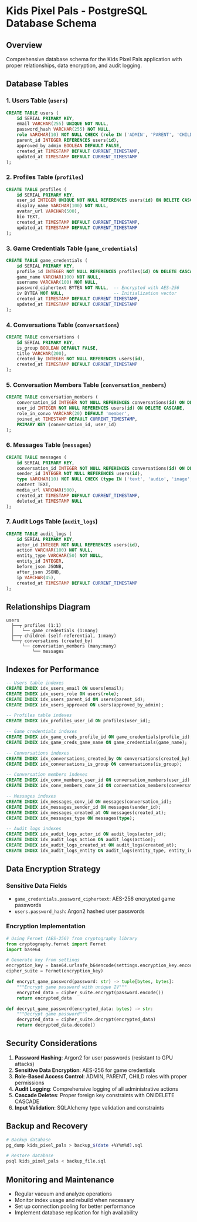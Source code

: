 # Kids Pixel Pals - PostgreSQL Database Schema

## Overview
Comprehensive database schema for the Kids Pixel Pals application with proper relationships, data encryption, and audit logging.

## Database Tables

### 1. Users Table (`users`)
```sql
CREATE TABLE users (
    id SERIAL PRIMARY KEY,
    email VARCHAR(255) UNIQUE NOT NULL,
    password_hash VARCHAR(255) NOT NULL,
    role VARCHAR(10) NOT NULL CHECK (role IN ('ADMIN', 'PARENT', 'CHILD')),
    parent_id INTEGER REFERENCES users(id),
    approved_by_admin BOOLEAN DEFAULT FALSE,
    created_at TIMESTAMP DEFAULT CURRENT_TIMESTAMP,
    updated_at TIMESTAMP DEFAULT CURRENT_TIMESTAMP
);
```

### 2. Profiles Table (`profiles`)
```sql
CREATE TABLE profiles (
    id SERIAL PRIMARY KEY,
    user_id INTEGER UNIQUE NOT NULL REFERENCES users(id) ON DELETE CASCADE,
    display_name VARCHAR(100) NOT NULL,
    avatar_url VARCHAR(500),
    bio TEXT,
    created_at TIMESTAMP DEFAULT CURRENT_TIMESTAMP,
    updated_at TIMESTAMP DEFAULT CURRENT_TIMESTAMP
);
```

### 3. Game Credentials Table (`game_credentials`)
```sql
CREATE TABLE game_credentials (
    id SERIAL PRIMARY KEY,
    profile_id INTEGER NOT NULL REFERENCES profiles(id) ON DELETE CASCADE,
    game_name VARCHAR(100) NOT NULL,
    username VARCHAR(100) NOT NULL,
    password_ciphertext BYTEA NOT NULL,  -- Encrypted with AES-256
    iv BYTEA NOT NULL,                   -- Initialization vector
    created_at TIMESTAMP DEFAULT CURRENT_TIMESTAMP,
    updated_at TIMESTAMP DEFAULT CURRENT_TIMESTAMP
);
```

### 4. Conversations Table (`conversations`)
```sql
CREATE TABLE conversations (
    id SERIAL PRIMARY KEY,
    is_group BOOLEAN DEFAULT FALSE,
    title VARCHAR(200),
    created_by INTEGER NOT NULL REFERENCES users(id),
    created_at TIMESTAMP DEFAULT CURRENT_TIMESTAMP
);
```

### 5. Conversation Members Table (`conversation_members`)
```sql
CREATE TABLE conversation_members (
    conversation_id INTEGER NOT NULL REFERENCES conversations(id) ON DELETE CASCADE,
    user_id INTEGER NOT NULL REFERENCES users(id) ON DELETE CASCADE,
    role_in_convo VARCHAR(20) DEFAULT 'member',
    joined_at TIMESTAMP DEFAULT CURRENT_TIMESTAMP,
    PRIMARY KEY (conversation_id, user_id)
);
```

### 6. Messages Table (`messages`)
```sql
CREATE TABLE messages (
    id SERIAL PRIMARY KEY,
    conversation_id INTEGER NOT NULL REFERENCES conversations(id) ON DELETE CASCADE,
    sender_id INTEGER NOT NULL REFERENCES users(id),
    type VARCHAR(10) NOT NULL CHECK (type IN ('text', 'audio', 'image', 'system')),
    content TEXT,
    media_url VARCHAR(500),
    created_at TIMESTAMP DEFAULT CURRENT_TIMESTAMP,
    deleted_at TIMESTAMP NULL
);
```

### 7. Audit Logs Table (`audit_logs`)
```sql
CREATE TABLE audit_logs (
    id SERIAL PRIMARY KEY,
    actor_id INTEGER NOT NULL REFERENCES users(id),
    action VARCHAR(100) NOT NULL,
    entity_type VARCHAR(50) NOT NULL,
    entity_id INTEGER,
    before_json JSONB,
    after_json JSONB,
    ip VARCHAR(45),
    created_at TIMESTAMP DEFAULT CURRENT_TIMESTAMP
);
```

## Relationships Diagram

```
users
  ├──┬ profiles (1:1)
  │   └── game_credentials (1:many)
  ├──┬ children (self-referential, 1:many)
  └──┬ conversations (created_by)
      └── conversation_members (many:many)
          └── messages
```

## Indexes for Performance

```sql
-- Users table indexes
CREATE INDEX idx_users_email ON users(email);
CREATE INDEX idx_users_role ON users(role);
CREATE INDEX idx_users_parent_id ON users(parent_id);
CREATE INDEX idx_users_approved ON users(approved_by_admin);

-- Profiles table indexes
CREATE INDEX idx_profiles_user_id ON profiles(user_id);

-- Game credentials indexes
CREATE INDEX idx_game_creds_profile_id ON game_credentials(profile_id);
CREATE INDEX idx_game_creds_game_name ON game_credentials(game_name);

-- Conversations indexes
CREATE INDEX idx_conversations_created_by ON conversations(created_by);
CREATE INDEX idx_conversations_is_group ON conversations(is_group);

-- Conversation members indexes
CREATE INDEX idx_conv_members_user_id ON conversation_members(user_id);
CREATE INDEX idx_conv_members_conv_id ON conversation_members(conversation_id);

-- Messages indexes
CREATE INDEX idx_messages_conv_id ON messages(conversation_id);
CREATE INDEX idx_messages_sender_id ON messages(sender_id);
CREATE INDEX idx_messages_created_at ON messages(created_at);
CREATE INDEX idx_messages_type ON messages(type);

-- Audit logs indexes
CREATE INDEX idx_audit_logs_actor_id ON audit_logs(actor_id);
CREATE INDEX idx_audit_logs_action ON audit_logs(action);
CREATE INDEX idx_audit_logs_created_at ON audit_logs(created_at);
CREATE INDEX idx_audit_logs_entity ON audit_logs(entity_type, entity_id);
```

## Data Encryption Strategy

### Sensitive Data Fields
- `game_credentials.password_ciphertext`: AES-256 encrypted game passwords
- `users.password_hash`: Argon2 hashed user passwords

### Encryption Implementation
```python
# Using Fernet (AES-256) from cryptography library
from cryptography.fernet import Fernet
import base64

# Generate key from settings
encryption_key = base64.urlsafe_b64encode(settings.encryption_key.encode()[:32].ljust(32))
cipher_suite = Fernet(encryption_key)

def encrypt_game_password(password: str) -> tuple[bytes, bytes]:
    """Encrypt game password with unique IV"""
    encrypted_data = cipher_suite.encrypt(password.encode())
    return encrypted_data

def decrypt_game_password(encrypted_data: bytes) -> str:
    """Decrypt game password"""
    decrypted_data = cipher_suite.decrypt(encrypted_data)
    return decrypted_data.decode()
```

## Security Considerations

1. **Password Hashing**: Argon2 for user passwords (resistant to GPU attacks)
2. **Sensitive Data Encryption**: AES-256 for game credentials
3. **Role-Based Access Control**: ADMIN, PARENT, CHILD roles with proper permissions
4. **Audit Logging**: Comprehensive logging of all administrative actions
5. **Cascade Deletes**: Proper foreign key constraints with ON DELETE CASCADE
6. **Input Validation**: SQLAlchemy type validation and constraints

## Backup and Recovery

```bash
# Backup database
pg_dump kids_pixel_pals > backup_$(date +%Y%m%d).sql

# Restore database
psql kids_pixel_pals < backup_file.sql
```

## Monitoring and Maintenance

- Regular vacuum and analyze operations
- Monitor index usage and rebuild when necessary
- Set up connection pooling for better performance
- Implement database replication for high availability